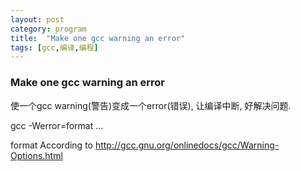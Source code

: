 ```yaml
---
layout: post
category: program
title:  "Make one gcc warning an error"
tags: [gcc,编译,编程]
---
```


### Make one gcc warning an error

使一个gcc warning(警告)变成一个error(错误), 让编译中断, 好解决问题.

gcc -Werror=format ...

format  According to http://gcc.gnu.org/onlinedocs/gcc/Warning-Options.html
